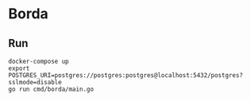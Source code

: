 # Borda

## Run

    docker-compose up
    export POSTGRES_URI=postgres://postgres:postgres@localhost:5432/postgres?sslmode=disable
    go run cmd/borda/main.go
